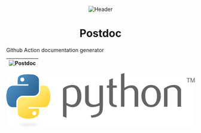 <!--![header](.github/images/header.png)-->

<p align="center">
  <img src=".github/images/header.svg" alt='Header' />
</p>

<h1 align="center">Postdoc</h1>

<!--# Postdoc-->


Github Action documentation generator

| ![Postdoc](https://github.com/pything/postdoc/workflows/Postdoc/badge.svg) |
|---|

![python](.github/images/python.svg)
